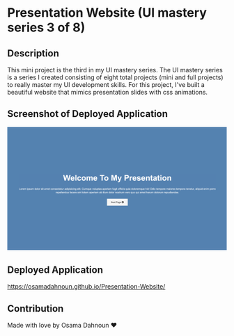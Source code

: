 # Presentation Website (UI mastery series 3 of 8)

## Description

This mini project is the third in my UI mastery series. The UI mastery series is a series I created consisting of eight total projects (mini and full projects) to really master my UI development skills. For this project, I've built a beautiful website that mimics presentation slides with css animations.

## Screenshot of Deployed Application

![screenshot](./screenshot.png)

## Deployed Application

https://osamadahnoun.github.io/Presentation-Website/

## Contribution

Made with love by Osama Dahnoun ❤️
